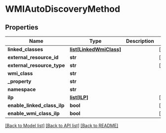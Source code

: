 # WMIAutoDiscoveryMethod

## Properties
Name | Type | Description | Notes
------------ | ------------- | ------------- | -------------
**linked_classes** | [**list[LinkedWmiClass]**](LinkedWmiClass.md) |  | [optional] 
**external_resource_id** | **str** |  | [optional] 
**external_resource_type** | **str** |  | [optional] 
**wmi_class** | **str** |  | 
**_property** | **str** |  | 
**namespace** | **str** |  | 
**ilp** | [**list[ILP]**](ILP.md) |  | [optional] 
**enable_linked_class_ilp** | **bool** |  | [optional] 
**enable_wmi_class_ilp** | **bool** |  | [optional] 

[[Back to Model list]](../README.md#documentation-for-models) [[Back to API list]](../README.md#documentation-for-api-endpoints) [[Back to README]](../README.md)


